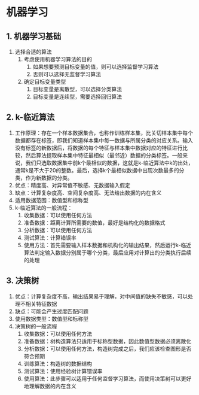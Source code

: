 # 机器学习

## 1. 机器学习基础

1. 选择合适的算法
   1. 考虑使用机器学习算法的目的
      1. 如果想要预测目标变量的值，则可以选择监督学习算法
      2. 否则可以选择无监督学习算法
   2. 确定目标变量类型
      1. 目标变量是离散型，可以选择分类算法
      2. 目标变量是连续型，需要选择回归算法

## 2. k-临近算法

1. 工作原理：存在一个样本数据集合，也称作训练样本集，比关切样本集中每个数据都存在标签，即我们知道样本集中每一数据与所属分类的对应关系。输入没有标签的新数据后，将数据的每个特征与样本集中数据对应的特征进行比较，然后算法提取样本集中特征最相似（最邻近）数据的分类标签。一般来说，我们只选取数据集中前k个最相似的数据，这就是k-临近算法中k的出处，通常k是不大于20的整数。最后，选择k个最相似数据中出现次数最多的分类，作为新数据的分类。
2. 优点：精度高、对异常值不敏感、无数据输入假定
3. 缺点：计算复杂度高、空间复杂度高、无法给出数据的内在含义
4. 适用数据范围：数值型和标称型
5. k-临近算法的一般流程：
   1. 收集数据：可以使用任何方法
   2. 准备数据：距离计算所需要的数值，最好是结构化的数据格式
   3. 分析数据：可以使用任何方法
   4. 测试算法：计算错误率
   5. 使用方法：首先需要输入样本数据和机构化的输出结果，然后运行k-临近算法判定输入数据分别属于哪个分类，最后应用对计算出的分类执行后续的处理

## 3. 决策树

1. 优点：计算复杂度不高，输出结果易于理解，对中间值的缺失不敏感，可以处理不相关特征数据
2. 缺点：可能会产生过度匹配问题
3. 使用数据类型：数值型和标称型
4. 决策树的一般流程
   1. 收集数据：可以使用任何方法
   2. 准备数据：树构造算法只适用于标称型数据，因此数值型数据必须离散化
   3. 分析数据：可以使用任何方法，构造树完成之后，我们应该检查图形是否符合预期
   4. 训练算法：构造树的数据结构
   5. 测试算法：使用经验树计算错误率
   6. 使用算法：此步骤可以适用于任何监督学习算法，而使用决策树可以更好地理解数据的内在含义
